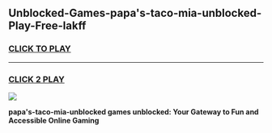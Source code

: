
## Unblocked-Games-papa's-taco-mia-unblocked-Play-Free-lakff
<h3>
<a href="https://premium76.site?title=papa's-taco-mia-unblocked&ref=15A">CLICK TO PLAY</a></h3>
<hr>

<h3>
<a href="https://premium76.site?title=papa's-taco-mia-unblocked&ref=15A">CLICK 2 PLAY</a>
  
</h3>

<a href="https://premium76.site?title=papa's-taco-mia-unblocked&ref=15A"><img src="https://clearcache.store/games.png"></a>


**papa's-taco-mia-unblocked games unblocked: Your Gateway to Fun and Accessible Online Gaming**
